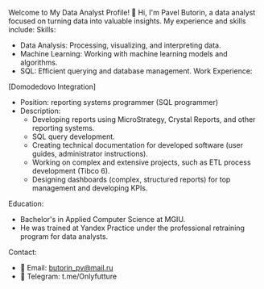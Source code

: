 
Welcome to My Data Analyst Profile! 🚀
Hi, I'm Pavel Butorin, a data analyst focused on turning data into valuable insights. My experience and skills include:
Skills:
* Data Analysis: Processing, visualizing, and interpreting data.
* Machine Learning: Working with machine learning models and algorithms.
* SQL: Efficient querying and database management.
Work Experience:

[Domodedovo Integration]
* Position: reporting systems programmer (SQL programmer)
* Description:
  - Developing reports using MicroStrategy, Crystal Reports, and other reporting systems.
  - SQL query development.
  - Creating technical documentation for developed software (user guides, administrator instructions).
  - Working on complex and extensive projects, such as ETL process development (Tibco 6).
  - Designing dashboards (complex, structured reports) for top management and developing KPIs.
   
Education:
* Bachelor's in Applied Computer Science at MGIU.
* He was trained at Yandex Practice under the professional retraining program for data analysts.

Contact:
* 📧 Email: butorin_pv@mail.ru
* 💬 Telegram: t.me/Onlyfutture
